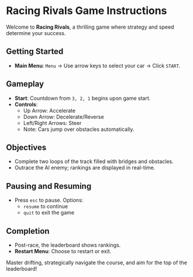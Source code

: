 # Racing Rivals Game Instructions

Welcome to **Racing Rivals**, a thrilling game where strategy and speed determine your success.

## Getting Started
- **Main Menu**: `Menu` -> Use arrow keys to select your car -> Click `START`.

## Gameplay
- **Start**: Countdown from `3, 2, 1` begins upon game start.
- **Controls**: 
  - Up Arrow: Accelerate
  - Down Arrow: Decelerate/Reverse
  - Left/Right Arrows: Steer
  - Note: Cars jump over obstacles automatically.

## Objectives
- Complete two loops of the track filled with bridges and obstacles.
- Outrace the AI enemy; rankings are displayed in real-time.

## Pausing and Resuming
- Press `esc` to pause. Options:
  - `resume` to continue
  - `quit` to exit the game

## Completion
- Post-race, the leaderboard shows rankings. 
- **Restart Menu**: Choose to restart or exit.

Master drifting, strategically navigate the course, and aim for the top of the leaderboard!
